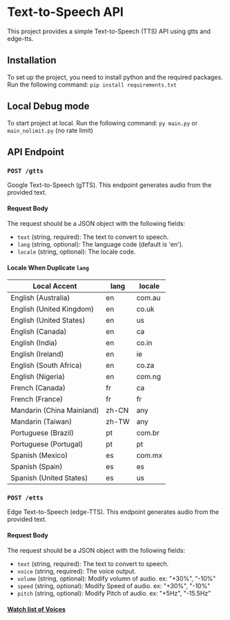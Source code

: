 # Text-to-Speech API

This project provides a simple Text-to-Speech (TTS) API using gtts and edge-tts.

## Installation

To set up the project, you need to install python and the required packages. Run the following command: `pip install requirements.txt`

## Local Debug mode

To start project at local. Run the following command: `py main.py` or `main_nolimit.py` (no rate limit)

## API Endpoint

### `POST /gtts`

Google Text-to-Speech (gTTS). This endpoint generates audio from the provided text.

#### Request Body

The request should be a JSON object with the following fields:

- `text` (string, required): The text to convert to speech.
- `lang` (string, optional): The language code (default is 'en').
- `locale` (string, optional): The locale code.

#### Locale When Duplicate `lang`

| Local Accent              | lang  | locale |
| ------------------------- | ----- | ------ |
| English (Australia)       | en    | com.au |
| English (United Kingdom)  | en    | co.uk  |
| English (United States)   | en    | us     |
| English (Canada)          | en    | ca     |
| English (India)           | en    | co.in  |
| English (Ireland)         | en    | ie     |
| English (South Africa)    | en    | co.za  |
| English (Nigeria)         | en    | com.ng |
| French (Canada)           | fr    | ca     |
| French (France)           | fr    | fr     |
| Mandarin (China Mainland) | zh-CN | any    |
| Mandarin (Taiwan)         | zh-TW | any    |
| Portuguese (Brazil)       | pt    | com.br |
| Portuguese (Portugal)     | pt    | pt     |
| Spanish (Mexico)          | es    | com.mx |
| Spanish (Spain)           | es    | es     |
| Spanish (United States)   | es    | us     |

### `POST /etts`

Edge Text-to-Speech (edge-TTS). This endpoint generates audio from the provided text.

#### Request Body

The request should be a JSON object with the following fields:

- `text` (string, required): The text to convert to speech.
- `voice` (string, required): The voice output.
- `volume` (string, optional): Modify volumn of audio. ex: "+30%", "-10%"
- `speed` (string, optional): Modify Speed of audio. ex: "+30%", "-10%"
- `pitch` (string, optional): Modify Pitch of audio. ex: "+5Hz", "-15.5Hz"

#### [Watch list of Voices](edge-tts-voice.md)
